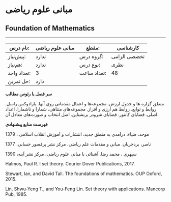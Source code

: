# مبانی علوم ریاضی
## Foundation of Mathematics
_______________________________________________________________________________
| نام درس:    | مبانی علوم ریاضی | مقطع:       | کارشناسی     |
| ----------- | ---------------- | ----------- | ------------ |
| پیش‌نیاز:   | ندارد            | گروه درس:   | تخصصی الزامی |
| هم‌نیاز:    | ندارد            | نوع درس:    | نظری         |
| تعداد واحد: | 3                | تعداد ساعت: | 48           |
| حل تمرین:   |  دارد            |             |              |

**سر فصل یا رئوس مطالب**

منطق گزاره ها و جدول ارزش. مجموعه‌ها و اعمال مقدماتی روی آنها. پارادوکس راسل. روابط و توابع. روابط هم ارزی و افراز. مجموعه‌های متناهی، شمارا و ناشمارا. اعداد اصلی. قضایای کانتور. قضایای شرودر برنشتاین. اصل انتخاب و صورت‌های معادل آن.

**فهرست منابع پیشنهادی**

موحد، ضیاء، درآمدي به منطق جدید، انتشارات و آموزش انقلاب اسلامی ، 1379

ناصر، بردجربان. مبانی و مقدمات علم ریاضی، مرکز نشر پرفسور حسابی، 1377

سپهري ، محمد رضا. آشنائی با مبانی علوم ریاضی، مرکز نشر آینه، 1390

Halmos, Paul R. I set theory. Courier Dover Publications, 2017.

Stewart, Ian, and David Tall. The foundations of mathematics. OUP Oxford, 2015.

Lin, Shwu-Yeng T., and You-Feng Lin. Set theory with applications. Mancorp Pub, 1985.
